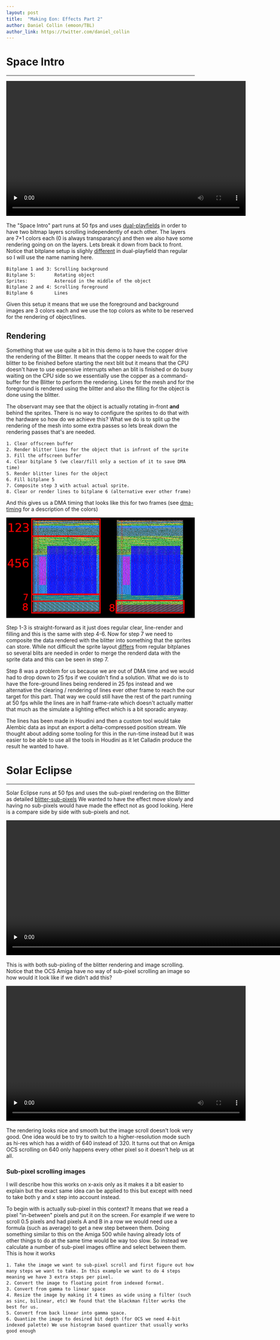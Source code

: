 ```yaml
---
layout: post
title:  "Making Eon: Effects Part 2"
author: Daniel Collin (emoon/TBL)
author_link: https://twitter.com/daniel_collin
---
```


# Space Intro
---

<video width="640" height="360" controls preload="none">
   <source src="/assets/space_intro.mp4" type="video/mp4">
   Your browser does not support the video tag.
</video>

The "Space Intro" part runs at 50 fps and uses [dual-playfields](http://amigadev.elowar.com/read/ADCD_2.1/Hardware_Manual_guide/node0078.html) in order to have two bitmap layers scrolling independently of each other. The layers are 7+1 colors each (0 is always transparancy) and then we also have some rendering going on on the layers. Lets break it down from back to front. Notice that bitplane setup is slighly [different](http://amigadev.elowar.com/read/ADCD_2.1/Hardware_Manual_guide/node0079.html) in dual-playfield than regular so I will use the name naming here.

```
Bitplane 1 and 3: Scrolling background
Bitplane 5:       Rotating object
Sprites:          Asteroid in the middle of the object
Bitplane 2 and 4: Scrolling foreground
Bitplane 6        Lines
```

Given this setup it means that we use the foreground and background images are 3 colors each and we use the top colors as white to be reserved for the rendering of object/lines.

## Rendering

Something that we use quite a bit in this demo is to have the copper drive the rendering of the Blitter. It means that the copper needs to wait for the blitter to be finished before starting the next blit but it means that the CPU doesn't have to use expensive interrupts when an blit is finished or do busy waiting on the CPU side so we essentially use the copper as a command-buffer for the Blitter to perform the rendering. Lines for the mesh and for the foreground is rendered using the blitter and also the filling for the object is done using the blitter.

The observant may see that the object is actually rotating in-front **and** behind the sprites. There is no way to configure the sprites to do that with the hardware so how do we achieve this? What we do is to split up the rendering of the mesh into some extra passes so lets break down the rendering passes that's are needed.

```
1. Clear offscreen buffer
2. Render blitter lines for the object that is infront of the sprite
3. Fill the offscreen buffer
4. Clear bitplane 5 (we clear/fill only a section of it to save DMA time)
5. Render blitter lines for the object
6. Fill bitplane 5
7. Composite step 3 with actual actual sprite.
8. Clear or render lines to bitplane 6 (alternative ever other frame)
```

And this gives us a DMA timing that looks like this for two frames (see [dma-timing](http://tbl.nu/assets/dma_view_2.jpg) for a description of the colors)

![space-intro-dma](/assets/space_intro_dma.png)

Step 1-3 is straight-forward as it just does regular clear, line-render and filling and this is the same with step 4-6. Now for step 7 we need to composite the data rendered with the blitter into something that the sprites can store. While not difficult the sprite layout [differs]( http://amigadev.elowar.com/read/ADCD_2.1/Hardware_Manual_guide/node00B9.html) from regular bitplanes so several blits are needed in order to merge the renderd data with the sprite data and this can be seen in step 7.

Step 8 was a problem for us because we are out of DMA time and we would had to drop down to 25 fps if we couldn't find a solution. What we do is to have the fore-ground lines being rendered in 25 fps instead and we alternative the clearing / rendering of lines ever other frame to reach the our target for this part. That way we could still have the rest of the part running at 50 fps while the lines are in half frame-rate which doesn't actually matter that much as the simulate a lighting effect which is a bit sporadic anyway.

The lines has been made in Houdini and then a custom tool would take Alembic data as input an export a delta-compressed position stream. We thought about adding some tooling for this in the run-time instead but it was easier to be able to use all the tools in Houdini as it let Calladin produce the result he wanted to have.

# Solar Eclipse
---

Solar Eclipse runs at 50 fps and uses the sub-pixel rendering on the Blitter as detailed [blitter-sub-pixels](http://tbl.nu/2019/09/16/SubPixelBlitterLines) We wanted to have the effect move slowly and having no sub-pixels would have made the effect not as good looking. Here is a compare side by side with sub-pixels and not.

<video width="1280" height="360" controls preload="none">
   <source src="/assets/solar_compare.mp4" type="video/mp4">
   Your browser does not support the video tag.
</video>

This is with both sub-pixling of the blitter rendering and image scrolling. Notice that the OCS Amiga have no way of sub-pixel scrolling an image so how would it look like if we didn't add this?

<video width="640" height="360" controls preload="none">
   <source src="/assets/solar_eclipse_no_image_sub.mp4" type="video/mp4">
   Your browser does not support the video tag.
</video>

The rendering looks nice and smooth but the image scroll doesn't look very good. One idea would be to try to switch to a higher-resolution mode such as hi-res which has a width of 640 instead of 320. It turns out that on Amiga OCS scrolling on 640 only happens every other pixel so it doesn't help us at all.

### Sub-pixel scrolling images

I will describe how this works on x-axis only as it makes it a bit easier to explain but the exact same idea can be applied to this but except with need to take both y and x step into account instead.

To begin with is actually sub-pixel in this context? It means that we read a pixel "in-between" pixels and put it on the screen. For example if we were to scroll 0.5 pixels and had pixels A and B in a row we would need use a formula (such as average) to get a new step between them. Doing something similar to this on the Amiga 500 while having already lots of other things to do at the same time would be way too slow. So instead we calculate a number of sub-pixel images offline and select between them. This is how it works

```asm68k
1. Take the image we want to sub-pixel scroll and first figure out how many steps we want to take. In this example we want to do 4 steps meaning we have 3 extra steps per pixel.
2. Convert the image to floating point from indexed format.
3. Convert from gamma to linear space
4. Resize the image by making it 4 times as wide using a filter (such as sinc, bilinear, etc) We found that the blackman filter works the best for us.
5. Convert from back linear into gamma space.
6. Quantize the image to desired bit depth (for OCS we need 4-bit indexed palette) We use histogram based quantizer that usually works good enough
```



